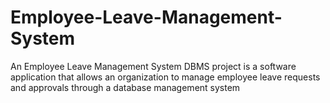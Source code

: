# Employee-Leave-Management-System
An Employee Leave Management System DBMS project is a software application that allows an organization to manage employee leave requests and approvals through a database management system
